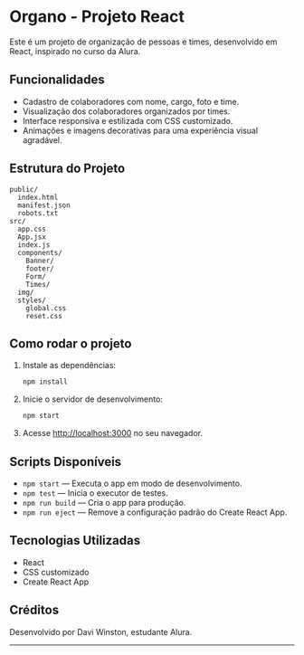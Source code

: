 # Organo - Projeto React

Este é um projeto de organização de pessoas e times, desenvolvido em React, inspirado no curso da Alura.

## Funcionalidades

- Cadastro de colaboradores com nome, cargo, foto e time.
- Visualização dos colaboradores organizados por times.
- Interface responsiva e estilizada com CSS customizado.
- Animações e imagens decorativas para uma experiência visual agradável.

## Estrutura do Projeto

```
public/
  index.html
  manifest.json
  robots.txt
src/
  app.css
  App.jsx
  index.js
  components/
    Banner/
    footer/
    Form/
    Times/
  img/
  styles/
    global.css
    reset.css
```

## Como rodar o projeto

1. Instale as dependências:

   ```sh
   npm install
   ```

2. Inicie o servidor de desenvolvimento:

   ```sh
   npm start
   ```

3. Acesse [http://localhost:3000](http://localhost:3000) no seu navegador.

## Scripts Disponíveis

- `npm start` — Executa o app em modo de desenvolvimento.
- `npm test` — Inicia o executor de testes.
- `npm run build` — Cria o app para produção.
- `npm run eject` — Remove a configuração padrão do Create React App.

## Tecnologias Utilizadas

- React
- CSS customizado
- Create React App

## Créditos

Desenvolvido por Davi Winston, estudante Alura.

---
